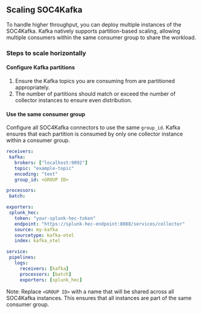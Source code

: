 ## Scaling SOC4Kafka

To handle higher throughput, you can deploy multiple instances of the SOC4Kafka. Kafka natively supports partition-based scaling, allowing multiple consumers within the same consumer group to share the workload.

### Steps to scale horizontally

#### Configure Kafka partitions

1. Ensure the Kafka topics you are consuming from are partitioned appropriately.
2. The number of partitions should match or exceed the number of collector instances to ensure even distribution.

#### Use the same consumer group

Configure all SOC4Kafka connectors to use the same `group_id`. Kafka ensures that each partition is consumed by only one collector instance within a consumer group.

```yaml
receivers:
 kafka:
   brokers: ["localhost:9092"]
   topic: "example-topic"
   encoding: "text"
   group_id: <GROUP ID>

processors:
 batch:

exporters:
 splunk_hec:
   token: "your-splunk-hec-token"
   endpoint: "https://splunk-hec-endpoint:8088/services/collector"
   source: my-kafka
   sourcetype: kafka-otel
   index: kafka_otel

service:
 pipelines:
   logs:
     receivers: [kafka]
     processors: [batch]
     exporters: [splunk_hec]
```

Note: Replace `<GROUP ID>` with a name that will be shared across all SOC4Kafka instances. This ensures that all instances are part of the same consumer group.